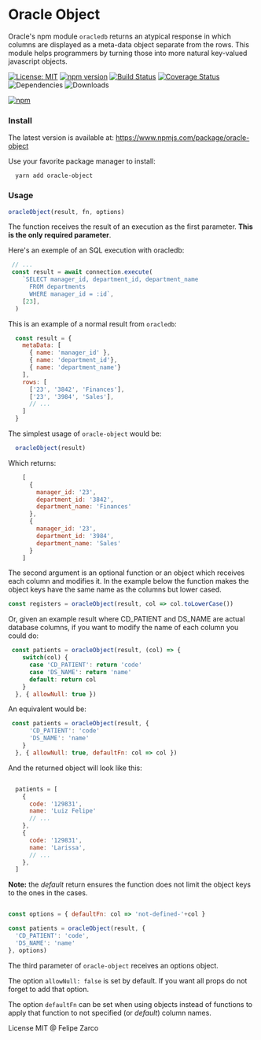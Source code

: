 
# Oracle Object

Oracle's npm module `oracledb` returns an atypical response in which columns are displayed as a meta-data object separate from the rows. This module helps programmers by turning those into more natural key-valued javascript objects.

[![License: MIT](https://img.shields.io/badge/License-MIT-blue.svg)](https://opensource.org/licenses/MIT) [![npm version](https://badge.fury.io/js/oracle-object.svg)](https://badge.fury.io/js/oracle-object) [![Build Status](https://travis-ci.org/felipezarco/oracle-object.svg?branch=master)](https://travis-ci.org/taniarascia/chip8) [![Coverage Status](https://coveralls.io/repos/github/felipezarco/oracle-object/badge.svg?branch=master)](https://coveralls.io/github/taniarascia/chip8?branch=master) ![Dependencies](https://img.shields.io/david/felipezarco/oracle-object) ![Downloads](https://img.shields.io/npm/dw/oracle-object)


[![npm](https://nodei.co/npm/oracle-object.png)](https://www.npmjs.com/package/oracle-object)

### Install

The latest version is available at: https://www.npmjs.com/package/oracle-object

Use your favorite package manager to install:

```
  yarn add oracle-object
```

### Usage

```javascript
oracleObject(result, fn, options)
```

The function receives the result of an execution as the first parameter. **This is the only required parameter**.

Here's an exemple of an SQL execution with oracledb:

```javascript
 // ...
 const result = await connection.execute(
    `SELECT manager_id, department_id, department_name
      FROM departments
      WHERE manager_id = :id`,
    [23], 
  )
```

This is an example of a normal result from `oracledb`:

```javascript
  const result = {
    metaData: [
      { name: 'manager_id' },
      { name: 'department_id'},
      { name: 'department_name'}
    ],
    rows: [
      ['23', '3842', 'Finances'],
      ['23', '3984', 'Sales'],
      // ...
    ]
  }
```

The simplest usage of `oracle-object` would be:

```javascript
  oracleObject(result) 
```

Which returns:

```javascript
    [
      {
        manager_id: '23',
        department_id: '3842',
        department_name: 'Finances'
      },
      {
        manager_id: '23',
        department_id: '3984',
        department_name: 'Sales'
      }
    ]
```

The second argument is an optional function or an object which receives each column and modifies it. In the example below the function makes the object keys have the same name as the columns but lower cased.

```javascript
const registers = oracleObject(result, col => col.toLowerCase()) 
```

Or, given an example result where CD_PATIENT and DS_NAME are actual database columns, if you want to modify the name of each column you could do:

```javascript
 const patients = oracleObject(result, (col) => {
    switch(col) {
      case 'CD_PATIENT': return 'code'
      case 'DS_NAME': return 'name'
      default: return col
    }
  }, { allowNull: true })

```

An equivalent would be:

```javascript
 const patients = oracleObject(result, {
      'CD_PATIENT': 'code'
      'DS_NAME': 'name'
    }
  }, { allowNull: true, defaultFn: col => col })

```

And the returned object will look like this:

```javascript

  patients = [
    {
      code: '129831',
      name: 'Luiz Felipe'
      // ...
    },
    {
      code: '129831',
      name: 'Larissa',
      // ...
    },
  ]

```

**Note:** the _default_ return ensures the function does not limit the object keys to the ones in the cases.

```javascript

const options = { defaultFn: col => 'not-defined-'+col }

const patients = oracleObject(result, {
  'CD_PATIENT': 'code', 
  'DS_NAME': 'name'
}, options)

```

The third parameter of `oracle-object` receives an options object. 

The option `allowNull: false` is set by default. If you want all props do not forget to add that option.

The option `defaultFn` can be set when using objects instead of functions to apply that function to not specified (or _default_) column names.

License MIT @ Felipe Zarco


